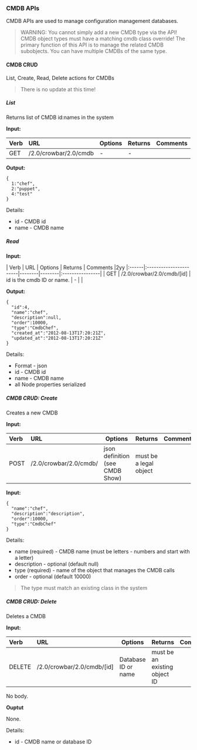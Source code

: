 ### CMDB APIs

CMDB APIs are used to manage configuration management databases.  

> WARNING: You cannot simply add a new CMDB type via the API!  CMDB object types must have a matching cmdb class override!  The primary function of this API is to manage the related CMDB subobjects.  You can have multiple CMDBs of the same type.

#### CMDB CRUD

List, Create, Read, Delete actions for CMDBs

> There is no update at this time!

##### List

Returns list of CMDB id:names in the system

**Input:**

| Verb | URL | Options | Returns | Comments |
|:------|:-----------------------|--------|--------|:----------------|
| GET | /2.0/crowbar/2.0/cmdb | - | - | |


**Output:**

    {
      1:"chef",
      2:"puppet",
      4:"test"
    }

Details:

* id - CMDB id
* name - CMDB name

##### Read

**Input:**

| Verb | URL | Options | Returns | Comments |2yy
|:------|:-----------------------|--------|--------|:----------------|
| GET | /2.0/crowbar/2.0/cmdb/[id] | id is the cmdb ID or name. | - | |


**Output:**

    {
      "id":4,
      "name":"chef",
      "description":null,
      "order":10000,
      "type":"CmdbChef",
      "created_at":"2012-08-13T17:20:21Z",
      "updated_at":"2012-08-13T17:20:21Z"
    }

Details:

* Format - json
* id - CMDB id
* name - CMDB name
* all Node properties serialized

##### CMDB CRUD: Create

Creates a new CMDB

**Input:**

| Verb | URL | Options | Returns | Comments |
|:------|:-----------------------|--------|--------|:----------------|
| POST | /2.0/crowbar/2.0/cmdb/ | json definition (see CMDB Show) | must be a legal object | |

**Input:**

    { 
      "name":"chef",
      "description":"description",
      "order":10000,
      "type":"CmdbChef"
    }

Details:

* name (required) - CMDB name (must be letters - numbers and start with a letter)
* description - optional (default null)
* type (required) - name of the object that manages the CMDB calls
* order - optional (default 10000) 

> The type must match an existing class in the system

##### CMDB CRUD: Delete 

Deletes a CMDB

**Input:**

| Verb | URL | Options | Returns | Comments |
|:------|:-----------------------|--------|--------|:----------------|
| DELETE  | /2.0/crowbar/2.0/cmdb/[id] | Database ID or name |  must be an existing object ID | |

No body.

**Ouptut**

None.

Details:

* id - CMDB name or database ID



